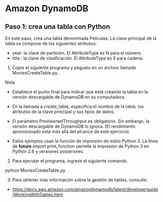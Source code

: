 # Amazon DynamoDB

## Paso 1: crea una tabla con Python
En este paso, crea una tabla denominada Películas. La clave principal de la 
tabla se compone de los siguientes atributos:

* year: la clave de partición. El AttributeType es N para el número. 
* title : la clave de clasificación. El AttributeType es S para cadena.

1. Copie el siguiente programa y péguelo en un archivo llamado MoviesCreateTable.py.

Nota
* Establece el punto final para indicar que está creando la tabla en la versión 
descargable de DynamoDB en su computadora.

* En la llamada a create_table, especifica el nombre de la tabla, los atributos 
de la clave principal y sus tipos de datos.

* El parámetro ProvisionedThroughput es obligatorio. Sin embargo, la versión 
descargable de DynamoDB lo ignora. (El rendimiento aprovisionado está más allá 
del alcance de este ejercicio).

* Estos ejemplos usan la función de impresión de estilo Python 3. La línea de 
__future__ import print_function permite la impresión de Python 3 en Python 
2.6 y versiones posteriores.

2. Para ejecutar el programa, ingrese el siguiente comando.

python MoviesCreateTable.py

3. Para obtener más información sobre la gestión de tablas, consulte:

* https://docs.aws.amazon.com/amazondynamodb/latest/developerguide/WorkingWithTables.html



